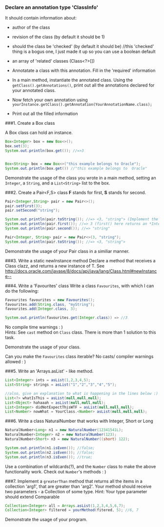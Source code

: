 ### Declare an annotation type 'ClassInfo'
It should contain information about:
- author of the class
- revision of the class (by default it should be 1)
- should the class be 'checked' (by default it should be) //this 'checked' thing is a bogus one, I just made it up so you can use a boolean default 
- an array of 'related' classes (Class<?>[])

- Annotatate a class with this annotation. Fill in the 'required' information
- In a main method, instantiate the annotated class. Using the `getClass().getAnnotations()`, print out all the annotations declared for your annotated class.
- Now fetch your own annotation using `yourInstance.getClass().getAnnotation(YourAnnotationName.class);`
- Print out all the filled information 


###1. Create a Box class

A Box class can hold an instance. 

```java
Box<Integer> box = new Box<>();
box.set(3);
System.out.println(box.get()); //=>3


Box<String> box = new Box<>("this example belongs to Oracle");
System.out.println(box.get()) //"this example belongs to  Oracle"
```

Demonstrate the usage of the class you wrote in a main method, setting an `Integer`, a `String`, and a `List<String>` list to the box.

###2. Create a Pair<F,S> class
**F** stands for first, **S** stands for second.

```java
Pair<Integer,String> pair = new Pair<>();
pair.setFirst(3);
pair.setSecond("string");

System.out.println(pair.toString()); //=> <3, "string"> (Implement the to string method as well) 
System.out.println(pair.first()); //=> 3 (first() here returns an *Integer*, not an *Object*!)
System.out.println(pair.second()); //=> "string"

Pair<Integer, String> pair = new Pair<>(3, "string");
System.out.println(pair.toString()); //=> <3, "string"> 
```

Demonstrate the usage of your Pair class in a similiar manner.

###3. Write a static newInstance method
Declare a method that receives a Class<T> clazz, and returns a new instance of T. See http://docs.oracle.com/javase/8/docs/api/java/lang/Class.html#newInstance--


###4. Write a 'Favourites' class
Write a class `Favourites`, with which I can do the following:
```java
Favourites favourites = new Favourites();
favourites.add(String.class, "myString");
favourites.add(Integer.class, 3);

System.out.println(favourites.get(Integer.class)) => //3
```
No compile time warnings : )  
Hints: See `cast` method on `Class` class. There is more than 1 solution to this task.


Demonstrate the usage of your class.  

Can you make the `Favourites` class iterable? No casts/ compiler warnings allowed : )

###5. Write an 'Arrays.asList' - like method.
```java
List<Integer> ints = asList(1,2,3,4,5);
List<String> strings = asList("1","2","3","4","5");

//also, give an explanation to what is happening in the lines below :)
List<?> whatIsThis = asList(null,null,null);
List<Object> hahaaah = asList(null,null,null);
List<Integer> didNotExpectThisWTF = asList(null,null,null);
List<Number> nowWhat = YourClass.<Number> asList(null,null,null);
```


###6. Write a class NaturalNumber that works with Integer, Short or Long
```java
NaturalNumber<Long> n1 = new NaturalNumber(12341541L);
NaturalNumber<Integer> n2 = new NaturalNumber(123);
NaturalNumber<Short> n3 = new NaturalNumber((short) 122);

System.out.println(n1.isEven()); //false;
System.out.println(n2.isEven()); //false;
System.out.println(n3.isEven()); //true;
```
Use a combination of wildcards(?), and the `Number` class to make the above functionality work. Check out `Number`'s methods : )

###7. Implement a `greaterThan` method that returns all the items in a collection 'arg1', that are greater than 'arg2'.
Your method should receive two parameters - a Collection of some type. 
Hint: Your type parameter should extend Comparable<T>

```java 
Collection<Integer> all = Arrays.asList(1,2,3,4,5,6,7);
Collection<Integer> filtered = yourMethod(fitered, 5); //6, 7
```
Demonstrate the usage of your program.



